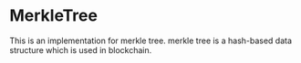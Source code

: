 # MerkleTree
This is an implementation for merkle tree.
merkle tree is a hash-based data structure which is used in blockchain.
